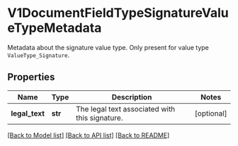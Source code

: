 # V1DocumentFieldTypeSignatureValueTypeMetadata

Metadata about the signature value type. Only present for value type `ValueType_Signature`.
## Properties
Name | Type | Description | Notes
------------ | ------------- | ------------- | -------------
**legal_text** | **str** | The legal text associated with this signature. | [optional] 

[[Back to Model list]](../README.md#documentation-for-models) [[Back to API list]](../README.md#documentation-for-api-endpoints) [[Back to README]](../README.md)


